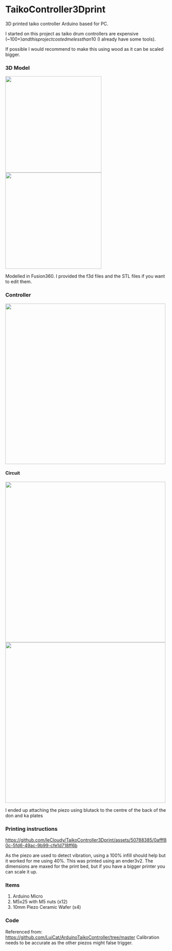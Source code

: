 # TaikoController3Dprint
3D printed taiko controller Arduino based for PC. 

I started on this project as taiko drum controllers are expensive (~$100+) and this project costed me less than 10$ (I already have some tools).

If possible I would recommend to make this using wood as it can be scaled bigger.
### 3D Model

<img src="https://github.com/leCloudy/TaikoController3Dprint/assets/50788385/0d0bc900-a29c-46b2-836d-6ee7e5822be4" height="300">

<img src="https://github.com/leCloudy/TaikoController3Dprint/assets/50788385/b5a6011c-7d6f-41c3-adfd-aa41abcbe998" height="300">

Modelled in Fusion360. I provided the f3d files and the STL files if you want to edit them.

### Controller
<img src="https://github.com/leCloudy/TaikoController3Dprint/assets/50788385/9831c36f-6629-447b-86c7-6e679e99b356" width="500">

#### Circuit
<img src="https://github.com/leCloudy/TaikoController3Dprint/assets/50788385/183959c8-d305-400a-ae4f-0dec97b76d8e" height="500">

<img src="https://github.com/leCloudy/TaikoController3Dprint/assets/50788385/da023cb1-8163-4347-96fa-f277b97f3095" height="500">

I ended up attaching the piezo using blutack to the centre of the back of the don and ka plates

### Printing instructions
https://github.com/leCloudy/TaikoController3Dprint/assets/50788385/0afff80c-5fd6-49ac-9b99-cfe1d718ff6b

As the piezo are used to detect vibration, using a 100% infill should help but it worked for me using 40%.
This was printed using an ender3v2. The dimensions are maxed for the print bed, but if you have a bigger printer you can scale it up.

### Items
1) Arduino Micro
2) M5x25 with M5 nuts (x12)
3) 10mm Piezo Ceramic Wafer (x4)

### Code
Referenced from: https://github.com/LuiCat/ArduinoTaikoController/tree/master
Calibration needs to be accurate as the other piezos might false trigger.

